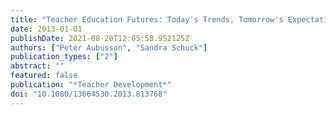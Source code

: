 ```yaml
---
title: "Teacher Education Futures: Today's Trends, Tomorrow's Expectations"
date: 2013-01-01
publishDate: 2021-08-20T12:05:58.952125Z
authors: ["Peter Aubusson", "Sandra Schuck"]
publication_types: ["2"]
abstract: ""
featured: false
publication: "*Teacher Development*"
doi: "10.1080/13664530.2013.813768"
---
```


